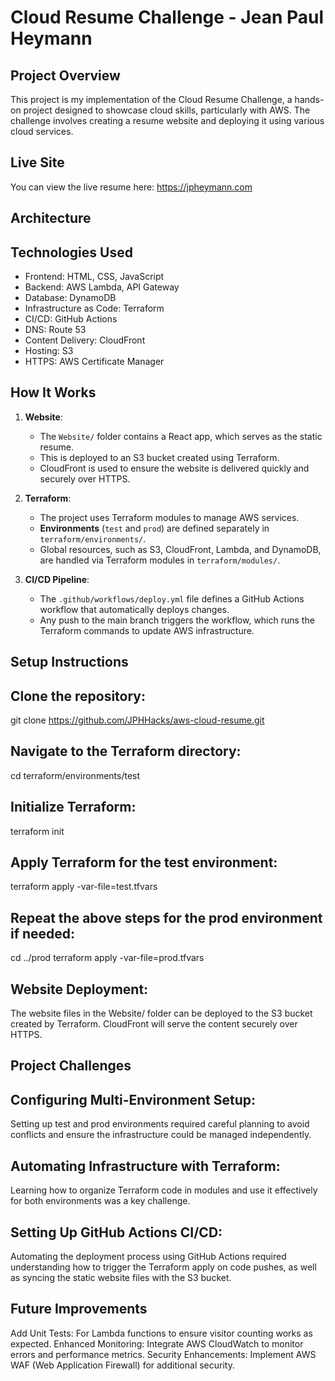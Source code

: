 # Cloud Resume Challenge - Jean Paul Heymann

## Project Overview
This project is my implementation of the Cloud Resume Challenge, a hands-on project designed to showcase cloud skills, particularly with AWS. The challenge involves creating a resume website and deploying it using various cloud services.

## Live Site

You can view the live resume here: https://jpheymann.com

## Architecture


## Technologies Used
- Frontend: HTML, CSS, JavaScript
- Backend: AWS Lambda, API Gateway
- Database: DynamoDB
- Infrastructure as Code: Terraform
- CI/CD: GitHub Actions
- DNS: Route 53
- Content Delivery: CloudFront
- Hosting: S3
- HTTPS: AWS Certificate Manager

## How It Works

1. **Website**:
   - The `Website/` folder contains a React app, which serves as the static resume.
   - This is deployed to an S3 bucket created using Terraform.
   - CloudFront is used to ensure the website is delivered quickly and securely over HTTPS.

2. **Terraform**:
   - The project uses Terraform modules to manage AWS services.
   - **Environments** (`test` and `prod`) are defined separately in `terraform/environments/`.
   - Global resources, such as S3, CloudFront, Lambda, and DynamoDB, are handled via Terraform modules in `terraform/modules/`.

3. **CI/CD Pipeline**:
   - The `.github/workflows/deploy.yml` file defines a GitHub Actions workflow that automatically deploys changes.
   - Any push to the main branch triggers the workflow, which runs the Terraform commands to update AWS infrastructure.

## Setup Instructions
## Clone the repository:

git clone https://github.com/JPHHacks/aws-cloud-resume.git

## Navigate to the Terraform directory:

cd terraform/environments/test

## Initialize Terraform:

terraform init

## Apply Terraform for the test environment:

terraform apply -var-file=test.tfvars

## Repeat the above steps for the prod environment if needed:

cd ../prod
terraform apply -var-file=prod.tfvars

## Website Deployment:

The website files in the Website/ folder can be deployed to the S3 bucket created by Terraform.
CloudFront will serve the content securely over HTTPS.

## Project Challenges

## Configuring Multi-Environment Setup: 
Setting up test and prod environments required careful planning to avoid conflicts and ensure the infrastructure could be managed independently.

## Automating Infrastructure with Terraform: 
Learning how to organize Terraform code in modules and use it effectively for both environments was a key challenge.

## Setting Up GitHub Actions CI/CD: 
Automating the deployment process using GitHub Actions required understanding how to trigger the Terraform apply on code pushes, as well as syncing the static website files with the S3 bucket.

## Future Improvements

Add Unit Tests: For Lambda functions to ensure visitor counting works as expected.
Enhanced Monitoring: Integrate AWS CloudWatch to monitor errors and performance metrics.
Security Enhancements: Implement AWS WAF (Web Application Firewall) for additional security.

